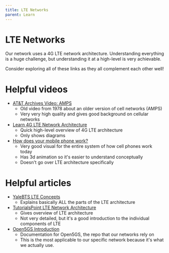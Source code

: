 ```yaml
---
title: LTE Networks
parent: Learn
---
```


# LTE Networks

Our network uses a 4G LTE network architecture. Understanding everything is a huge challenge, but understanding it at a high-level is very achievable.

Consider exploring all of these links as they all complement each other well!

# Helpful videos

- [AT&T Archives Video: AMPS](https://www.youtube.com/watch?v=d6X_1PcR_gs)
	- Old video from 1978 about an older version of cell networks (AMPS)
	- Very very high quality and gives good background on cellular networks
- [Learn 4G LTE Network Architecture](https://www.youtube.com/watch?v=-nDjkV-NulM)
	- Quick high-level overview of 4G LTE architecture
	- Only shows diagrams
- [How does your mobile phone work?](https://www.youtube.com/watch?v=1JZG9x_VOwA)
	- Very good visual for the entire system of how cell phones work today
	- Has 3d animation so it's easier to understand conceptually
	- Doesn't go over LTE architecture specifically

# Helpful articles

- [YaleBTS LTE Concepts](https://yatebts.com/documentation/concepts/lte-concepts/)
	- Explains basically ALL the parts of the LTE architecture
- [TutorialsPoint LTE Network Architecture](https://www.tutorialspoint.com/lte/lte_network_architecture.htm)
	- Gives overview of LTE architecture
	- Not very detailed, but it's a good introduction to the individual components of LTE
- [Open5GS Introduction](https://open5gs.org/open5gs/docs/guide/01-quickstart/)
	- Documentation for Open5GS, the repo that our networks rely on
	- This is the most applicable to our specific network because it's what we actually use.

